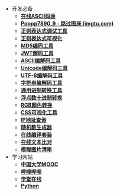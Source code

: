 - 开发必备
  - [**在线ASCII码表**](http://www.fly63.com/tool/ascii/)
  - **[Ppppp7890_9  - 路过图床 (imgtu.com)](https://imgtu.com/ppppp7890_9)**
  - [**正则表达式调试工具**](https://regexr.com/)
  - [**正则表达式可视化**](https://jex.im/regulex/)
  - [**MD5编码工具**](https://www.zxgj.cn/g/md5)
  - [**JWT解码工具**](http://jwt.calebb.net/)
  - [**ASCII编解码工具**](https://www.matools.com/code-convert-ascii)
  - [**Unicode编解码工具**](https://www.zxgj.cn/g/unicode)
  - [**UTF-8编解码工具**](https://www.zxgj.cn/g/utf8)
  - [**字符串编解码工具**](https://www.zxgj.cn/g/enstring)
  - [**通用进制转换工具**](https://www.zxgj.cn/g/jinzhi)
  - [**浮点数十进制转换**](http://www.binaryconvert.com/)
  - [**RGB颜色转换**](https://www.zxgj.cn/g/yansezhi)
  - [**CSS可视化工具**](https://enjoycss.com/)
  - [**IP地址查询**](https://www.ipip.net/ip.html)
  - [**随机数生成器**](https://www.zxgj.cn/g/suijishu)
  - [**在线编译套装**](https://c.runoob.com/)
  - [**在线文本比对**](http://www.fly63.com/tool/textdiff/)
  - **[模糊图片清晰](https://bigjpg.com/)**
- 学习网站
  - [**中国大学MOOC**](https://www.icourse163.org/)
  - [**哔哩哔哩**](https://www.bilibili.com/)
  - [**学堂在线**](https://www.xuetangx.com/)
  - [**Python**](https://edu.aliyun.com/roadmap/python?spm=5176.13345299.1392477.4.3bfef1538AwrO9) 

<!--  - 创作必备
  - [**在线画图工具**](https://www.processon.com/)
  - [**印象笔记**](https://www.yinxiang.com/)
  - [**有道笔记**](https://note.youdao.com/)
  - [**OneNote**](https://www.onenote.com/)
  - [**幕 布**](https://mubu.com/)
  - [**石墨文档**](ttps://shimo.im/)
  - [**为知笔记**](https://www.wiz.cn/)
  - [**语 雀**](https://www.yuque.com/) -->

<!-- - 技术文档
  - [**Git中文教程**](https://git-scm.com/book/zh/v2)
  - [**SVN中文手册**](http://svnbook.red-bean.com/nightly/zh/index.html)
  - [**jQuery API中文文档**](https://jquery.cuishifeng.cn/)
  - [**Nginx中文文档**](https://www.nginx.cn/doc/index.html)
  - [**Kafka中文文档**](https://kafka.apachecn.org/)
  - [**Mybatis中文文档**](https://mybatis.org/mybatis-3/zh/index.html)
  - [**Nodejs中文教程文档**](http://nodejs.cn/learn)
  - [**Apache Web Server文档**](http://httpd.apache.org/docs/)
  - [**Spring文档中文版**](https://www.springcloud.cc/spring-reference.html)
  - [**Golang标准库文档中文版**](https://studygolang.com/pkgdoc)
  - [**Java 8官方文档**](https://docs.oracle.com/javase/8/docs/api/index.html)
  - [**Maven官方文档**](http://maven.apache.org/guides/)
  - [**Tomcat 8官方文档**](http://tomcat.apache.org/tomcat-8.0-doc/index.html)
  - [**Spring Boot官方文档**](https://docs.spring.io/spring-boot/docs/current/reference/htmlsingle/)
  - [**RabbitMQ官方文档**](https://www.rabbitmq.com/documentation.html)
  - [**RocketMQ官方文档**](http://rocketmq.apache.org/docs/quick-start/)
  - [**Dubbo中文文档**](https://dubbo.apache.org/zh/docs/)
  - [**Netty官方文档**](https://netty.io/wiki/index.html)
  - [**Elasticsearch官方文档**](https://www.elastic.co/guide/en/elasticsearch/reference/current/index.html)
  - [**Spring Cloud官方文档**](https://spring.io/projects/spring-cloud)
  - [**Docker官方文档**](https://docs.docker.com/get-started/)
  - [**Kubernetes中文文档**](https://kubernetes.io/zh/docs/home/)
  - [**Thymeleaf官方文档**](https://www.thymeleaf.org/documentation.html)
  - [**Vue.js中文文档**](https://cn.vuejs.org/v2/guide/)
  - [**React.js官方文档**](https://reactjs.org/docs/getting-started.html)
  - [**Jenkins中文文档**](https://www.jenkins.io/zh/doc/) -->

<!--   - 开发必备
  - [**在线ASCII码表**](http://www.fly63.com/tool/ascii/)
  - [**正则表达式调试工具**](https://regexr.com/)
  - [**正则表达式可视化**](https://jex.im/regulex/)
  - [**在线Nginx配置**](https://nginxconfig.io/)
  - [**BASE64编解码工具**](https://base64.supfree.net/)
  - [**MD5编码工具**](https://www.zxgj.cn/g/md5)
  - [**AES/DES加解密**](http://www.fly63.com/tool/cipher/)
  - [**JWT解码工具**](http://jwt.calebb.net/)
  - [**ASCII编解码工具**](https://www.matools.com/code-convert-ascii)
  - [**Unicode编解码工具**](https://www.zxgj.cn/g/unicode)
  - [**UTF-8编解码工具**](https://www.zxgj.cn/g/utf8)
  - [**字符串编解码工具**](https://www.zxgj.cn/g/enstring)
  - [**通用进制转换工具**](https://www.zxgj.cn/g/jinzhi)
  - [**浮点数十进制转换**](http://www.binaryconvert.com/)
  - [**RGB颜色转换**](https://www.zxgj.cn/g/yansezhi)
  - [**时间戳转换工具**](https://www.zxgj.cn/g/unix)
  - [**在线JSON解析**](http://www.json.cn/)
  - [**在线JS代码格式化工具**](https://prettier.io/playground/)
  - [**CSS可视化工具**](https://enjoycss.com/)
  - [**XML格式化工具**](https://www.zxgj.cn/g/xmlformat)
  - [**SQL压缩/格式化工具**](https://www.zxgj.cn/g/sqlformat)
  - [**JSON/XML在线转换**](https://www.zxgj.cn/g/jsonxml)
  - [**JSON/YAML在线转换**](http://www.fly63.com/tool/jsonyaml/)
  - [**IP地址查询**](https://www.ipip.net/ip.html)
  - [**HTTP在线接口测试**](http://www.fly63.com/php/http/)
  - [**UUID在线生成器**](https://www.zxgj.cn/g/uuid)
  - [**随机数生成器**](https://www.zxgj.cn/g/suijishu)
  - [**在线编译套装**](https://c.runoob.com/)
  - [**在线文本比对**](http://www.fly63.com/tool/textdiff/) -->